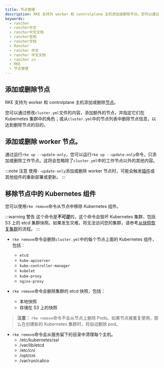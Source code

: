 ```yaml
---
title: 节点管理
description: RKE 支持为 worker 和 controlplane 主机添加或删除节点。您可以通过修改`cluster.yml`文件的内容，添加额外的节点，并指定它们在 Kubernetes 集群中的角色；或从`cluster.yml`中的节点列表中删除节点信息，以达到删除节点的目的。
keywords:
  - rancher
  - rancher中文
  - rancher中文文档
  - rancher官网
  - rancher文档
  - Rancher
  - rancher 中文
  - rancher 中文文档
  - rancher cn
  - RKE
  - 节点管理
---
```


## 添加或删除节点

RKE 支持为 worker 和 controlplane 主机添加或删除[节点](/docs/rke/config-options/nodes/_index)。

您可以通过修改`cluster.yml`文件的内容，添加额外的节点，并指定它们在 Kubernetes 集群中的角色；或从`cluster.yml`中的节点列表中删除节点信息，以达到删除节点的目的。

## 添加或删除 worker 节点。

通过运行`rke up --update-only`，您可以运行`rke up --update-only`命令，只添加或删除工作节点。这将会忽略除了`cluster.yml`中的工作节点以外的其他内容。

:::note 注意
使用`--update-only`添加或删除 worker 节点时，可能会触发[插件](/docs/rke/config-options/add-ons/_index)或其他组件的重新部署或更新。
:::

## 移除节点中的 Kubernetes 组件

您可以使用`rke remove`命令从节点中移除 Kubernetes 组件。

:::warning 警告
这个命令是**不可逆**的，这个命令会毁坏 Kubernetes 集群，包括 S3 上的 etcd 集群快照。如果发生灾难，将无法访问您的集群，请参考[从快照恢复集群](/docs/rke/etcd-snapshots/_index)的流程。
:::

- `rke remove`命令会删除`cluster.yml`中的每个节点上面的 Kubernetes 组件，包括：

  - `etcd`
  - `kube-apiserver`
  - `kube-controller-manager`
  - `kubelet`
  - `kube-proxy`
  - `nginx-proxy`

- `rke remove`命令会删除集群的 etcd 快照，包括：
  - 本地快照
  - 存储在 S3 上的快照

> **注意：** `rke remove`命令不会从节点上删除 Pods。如果节点被重复使用，那么在创建新的 Kubernetes 集群时，将自动删除 pod。

- `rke remove`命令会从服务留下的目录中清理每个主机。
  - /etc/kubernetes/ssl
  - /var/lib/etcd
  - /etc/cni
  - /opt/cni
  - /var/run/calico
